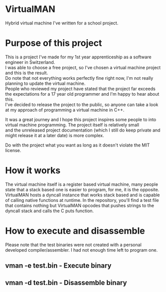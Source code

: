 # VirtualMAN
Hybrid virtual machine I've written for a school project.

# Purpose of this project

This is a project I've made for my 1st year apprenticeship as a software engineer in Switzerland. </br>
I was able to choose a free project, so I've chosen a virtual machine project and this is the result. </br>
Do note that not everything works perfectly fine right now, I'm not really planning to update the virtual machine. </br>
People who reviewed my project have stated that the project far exceeds the expectations for a 17 year old programmer and I'm happy to hear about this. </br>
I've decided to release the project to the public, so anyone can take a look at my approach of programming a virtual machine in C++.</br>

It was a great journey and I hope this project inspires some people to into virtual machine programming. The project itself is relatively small</br>
and the unreleased project documentation (which I still do keep private and might release it at a later date) is more complex.</br>

Do with the project what you want as long as it doesn't violate the MIT license.

# How it works

The virtual machine itself is a register based virtual machine, many people state that a stack based one is easier to program, for me, it is the opposite.</br>
VirtualMAN hosts a dyncall instance that works stack based and is capable of calling native functions at runtime. In the repository, you'll find a test file</br>
that contains nothing but VirtualMAN opcodes that pushes strings to the dyncall stack and calls the C puts function.</br>

# How to execute and disassemble

Please note that the test binaries were not created with a personal developed compiler/assembler. I had not enough time left to program one.</br>
## vman -e test.bin - Execute binary
## vman -d test.bin - Disassemble binary
